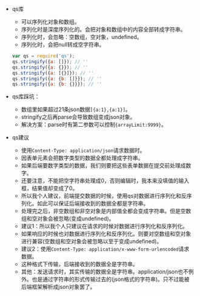 * qs库
    - 可以序列化对象和数组。
    - 序列化时是深度序列化的。会把对象和数组中的内容全部转成字符串。
    - 序列化时，会忽略：空数组，空对象，undefined。
    - 序列化时，会把null转成空字符串。
    ```javascript
    var qs = require('qs');
    qs.stringify({a: []}); // ''
    qs.stringify({a: {}}); // ''
    qs.stringify({a: [{}]}); // ''
    qs.stringify({a: {b: []}}); // ''
    qs.stringify({a: {b: {}}}); // ''
    ```

* qs库踩坑：
    - 数组里如果超过21条json数据```[{a:1},{a:1}]```。
    - stringify之后再parse会导致数组变成json对象。
    - 解决方案：parse时有第二参数可以控制```{arrayLimit:9999}```。

* qs建议
    - 使用```Content-Type: application/json```请求数据时。
    - 因表单元素会把数字类型的数据全都处理成字符串。
    - 如果后端要数字类型的数据，我们则要把这些表单数据在提交前处理成数字。
    - 还要注意，不能把空字符串处理成0，否则编辑时，我本来没填值的输入框，结果值却变成了0。
    - 所以我个人建议，前端提交数据的时候，使用qs对数据进行序列化和反序列化。如此可以保证后端接收到的数据全都是字符串。
    - 处理完之后，非空数组和非空对象是内部值全都会变成字符串。但是空数组和空对象会被忽略(变成undefined)。
    - 建议1：所以我个人只建议在请求的时候对数据进行序列化和反序列化。
    - 如果响应的时候也对数据进行序列化和反序列化。则要对空数组和空对象进行兼容(空数组和空对象会被忽略以至于变成undefined)。
    - 建议2：使用```Content-Type: application/x-www-form-urlencoded```请求数据。
    - 这种格式下传输，后端接收到的数据全是字符串。
    - 其他：发送请求时，其实传输的数据全是字符串。application/json也不例外。也是通过字符串的形式传输过去的(json格式的字符串)。只不过能被后端框架解析成json对象罢了。
